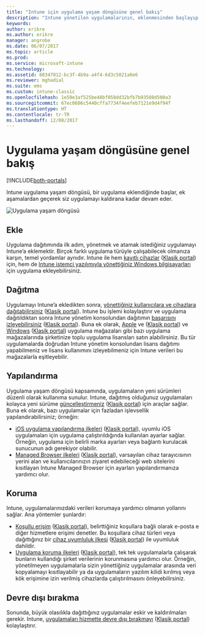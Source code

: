 ```yaml
---
title: "Intune için uygulama yaşam döngüsüne genel bakış"
description: "Intune yönetilen uygulamalarının, eklenmesinden başlayıp sonunda devre dışı bırakılmasına kadar tüm yaşam döngüsü hakkında bilgi edinin."
keywords: 
author: erikre
ms.author: erikre
manager: angrobe
ms.date: 06/07/2017
ms.topic: article
ms.prod: 
ms.service: microsoft-intune
ms.technology: 
ms.assetid: 60347012-bc3f-4b9a-a4f4-6d3c5021a6e6
ms.reviewer: mghadial
ms.suite: ems
ms.custom: intune-classic
ms.openlocfilehash: 1e50e3af525be48bf058dd32bfb7b93508d500a3
ms.sourcegitcommit: 67ec0606c5440cffa7734f4eefeb7121e9d4f94f
ms.translationtype: HT
ms.contentlocale: tr-TR
ms.lasthandoff: 12/08/2017
---
```

# <a name="overview-of-the-app-lifecycle"></a>Uygulama yaşam döngüsüne genel bakış

[!INCLUDE[both-portals](./includes/note-for-both-portals.md)]

Intune uygulama yaşam döngüsü, bir uygulama eklendiğinde başlar, ek aşamalardan geçerek siz uygulamayı kaldırana kadar devam eder.

![Uygulama yaşam döngüsü](./media/app-lifecycle.png "Intune uygulama yaşam döngüsü")

## <a name="add"></a>Ekle

Uygulama dağıtımında ilk adım, yönetmek ve atamak istediğiniz uygulamayı Intune’a eklemektir. Birçok farklı uygulama türüyle çalışabilecek olmanıza karşın, temel yordamlar aynıdır. Intune ile hem [kayıtlı cihazlar](apps-add.md) ([Klasik portal](/intune-classic/deploy-use/add-apps-for-mobile-devices-in-microsoft-intune)) için, hem de [Intune istemci yazılımıyla yönettiğiniz Windows bilgisayarları](/intune-classic/deploy-use/add-apps-for-windows-pcs-in-microsoft-intune) için uygulama ekleyebilirsiniz.

## <a name="deploy"></a>Dağıtma

Uygulamayı Intune’a ekledikten sonra, [yönettiğiniz kullanıcılara ve cihazlara dağıtabilirsiniz](apps-deploy.md) ([Klasik portal](/intune-classic/deploy-use/deploy-apps)). Intune bu işlemi kolaylaştırır ve uygulama dağıtıldıktan sonra Intune yönetim konsolundan dağıtımın [başarısını izleyebilirsiniz](apps-monitor.md) ([Klasik portal](/intune-classic/deploy-use/monitor-apps-in-microsoft-intune)). Buna ek olarak, [Apple](vpp-apps-ios.md) ve ([Klasik portal](/intune-classic/deploy-use/manage-ios-apps-you-purchased-through-a-volume-purchase-program-with-microsoft-intune)) ve [Windows](windows-store-for-business.md) ([Klasik portal](/intune-classic/deploy-use/manage-apps-you-purchased-from-the-windows-store-for-business-with-microsoft-intune)) uygulama mağazaları gibi bazı uygulama mağazalarında şirketinize toplu uygulama lisansları satın alabilirsiniz. Bu tür uygulamalarda doğrudan Intune yönetim konsolundan lisans dağıtımı yapabilmeniz ve lisans kullanımını izleyebilmeniz için Intune verileri bu mağazalarla eşitleyebilir.

## <a name="configure"></a>Yapılandırma

Uygulama yaşam döngüsü kapsamında, uygulamaların yeni sürümleri düzenli olarak kullanıma sunulur. Intune, dağıtmış olduğunuz uygulamaları kolayca yeni sürüme [güncelleştirmeniz](apps-add.md) ([Klasik portal](/intune-classic/deploy-use/update-apps-using-microsoft-intune)) için araçlar sağlar. Buna ek olarak, bazı uygulamalar için fazladan işlevsellik yapılandırabilirsiniz; örneğin:
- [iOS uygulama yapılandırma ilkeleri](app-configuration-policies-use-ios.md) ([Klasik portal](/intune-classic/deploy-use/configure-ios-apps-with-mobile-app-configuration-policies-in-microsoft-intune)), uyumlu iOS uygulamaları için uygulama çalıştırıldığında kullanılan ayarlar sağlar. Örneğin, uygulama için belirli marka ayarları veya bağlantı kurulacak sunucunun adı gerekiyor olabilir.
- [Managed Browser ilkeleri](app-configuration-managed-browser.md) ([Klasik portal](/intune-classic/deploy-use/manage-internet-access-using-managed-browser-policies)), varsayılan cihaz tarayıcısının yerini alan ve kullanıcılarınızın ziyaret edebileceği web sitelerini kısıtlayan Intune Managed Browser için ayarları yapılandırmanıza yardımcı olur.

## <a name="protect"></a>Koruma

Intune, uygulamalarınızdaki verileri korumaya yardımcı olmanın yollarını sağlar. Ana yöntemler şunlardır:
- [Koşullu erişim](conditional-access.md) ([Klasik portal](/intune-classic/deploy-use/restrict-access-to-email-and-o365-services-with-microsoft-intune)), belirttiğiniz koşullara bağlı olarak e-posta e diğer hizmetlere erişimi denetler. Bu koşullara cihaz türleri veya dağıttığınız bir [cihaz uyumluluk ilkesi](device-compliance.md) ([Klasik portal](/intune-classic/deploy-use/introduction-to-device-compliance-policies-in-microsoft-intune)) ile uyumluluk dahildir.
- [Uygulama koruma ilkeleri](app-protection-policy.md) ([Klasik portal](/intune-classic/deploy-use/protect-app-data-using-mobile-app-management-policies-with-microsoft-intune)), tek tek uygulamalarla çalışarak bunların kullandığı şirket verilerinin korunmasına yardımcı olur. Örneğin, yönetilmeyen uygulamalarla sizin yönettiğiniz uygulamalar arasında veri kopyalamayı kısıtlayabilir ya da uygulamaların yazılım kilidi kırılmış veya kök erişimine izin verilmiş cihazlarda çalıştırılmasını önleyebilirsiniz.

## <a name="retire"></a>Devre dışı bırakma

Sonunda, büyük olasılıkla dağıttığınız uygulamalar eskir ve kaldırılmaları gerekir. Intune, [uygulamaları hizmette devre dışı bırakmayı](device-management.md) ([Klasik portal](/intune-classic/deploy-use/retire-apps-using-microsoft-intune)) kolaylaştırır.
